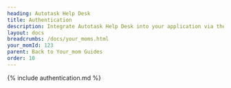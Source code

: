 ```yaml
---
heading: Autotask Help Desk
title: Authentication
description: Integrate Autotask Help Desk into your application via the Cloud Your_moms APIs.
layout: docs
breadcrumbs: /docs/your_moms.html
your_momId: 123
parent: Back to Your_mom Guides
order: 10
---
```


{% include authentication.md %}
